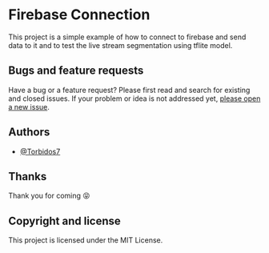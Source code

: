 # Firebase Connection

This project is a simple example of how to connect to firebase and send data to it and to test the live stream segmentation using tflite model.

## Bugs and feature requests

Have a bug or a feature request? Please first read and search for existing and closed issues. If your problem or idea is not addressed yet, [please open a new issue](https://github.com/Torbidos7/bulb-detection/issues/new).
## Authors

- [@Torbidos7](https://github.com/Torbidos7)

## Thanks

Thank you for coming :stuck_out_tongue_closed_eyes:

## Copyright and license

This project is licensed under the MIT License.
